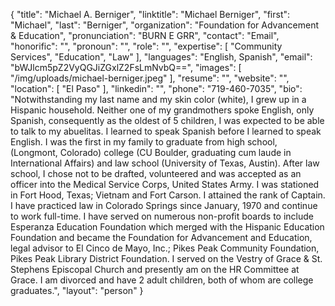 {
  "title": "Michael A. Berniger",
  "linktitle": "Michael Berniger",
  "first": "Michael",
  "last": "Berniger",
  "organization": "Foundation for Advancement & Education",
  "pronunciation": "BURN E GRR",
  "contact": "Email",
  "honorific": "",
  "pronoun": "",
  "role": "",
  "expertise": [
    "Community Services",
    "Education",
    "Law"
  ],
  "languages": "English, Spanish",
  "email": "bWJlcm5pZ2VyQGJiZGxlZ2FsLmNvbQ==",
  "images": [
    "/img/uploads/michael-berniger.jpeg"
  ],
  "resume": "",
  "website": "",
  "location": [
    "El Paso"
  ],
  "linkedin": "",
  "phone": "719-460-7035",
  "bio": "Notwithstanding my last name and my skin color (white), I grew up in a Hispanic household.  Neither one of my grandmothers spoke English, only Spanish, consequently as the oldest of 5 children, I was expected to be able to talk to my abuelitas.  I learned to speak Spanish before I learned to speak English.  I was the first in my family to graduate from high school, (Longmont, Colorado) college (CU Boulder, graduating cum laude in International Affairs) and law school (University of Texas, Austin).  After law school, I chose not to be drafted, volunteered and was accepted as an officer into the Medical Service Corps, United States Army.  I was stationed in Fort Hood, Texas; Vietnam and Fort Carson.  I attained the rank of Captain. I have practiced law in Colorado Springs since January, 1970 and continue to work full-time.  I have served on numerous non-profit boards to include Esperanza Education Foundation which merged with the Hispanic Education Foundation and became the Foundation for Advancement and Education, legal advisor to El Cinco de Mayo, Inc.; Pikes Peak Community Foundation, Pikes Peak Library District Foundation.  I served on the Vestry of Grace & St. Stephens Episcopal Church and presently am on the HR Committee at Grace.  I am divorced and have 2 adult children, both of whom are college graduates.",
  "layout": "person"
}